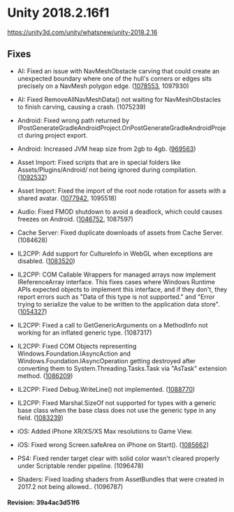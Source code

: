 # Unity 2018.2.16f1

https://unity3d.com/unity/whatsnew/unity-2018.2.16

## Fixes



*   AI: Fixed an issue with NavMeshObstacle carving that could create an unexpected boundary where one of the hull's corners or edges sits precisely on a NavMesh polygon edge. ([1078553](https://issuetracker.unity3d.com/issues/a-navmeshobstacle-placed-at-a-specific-position-creates-a-boundary-on-an-unobstructed-navmesh), 1097930)
    
*   AI: Fixed RemoveAllNavMeshData() not waiting for NavMeshObstacles to finish carving, causing a crash. (1075239)
    
*   Android: Fixed wrong path returned by IPostGenerateGradleAndroidProject.OnPostGenerateGradleAndroidProject during project export.
    
*   Android: Increased JVM heap size from 2gb to 4gb. ([969563](https://issuetracker.unity3d.com/issues/android-gradle-build-fails-when-building-project-with-asset-bundle))
    
*   Asset Import: Fixed scripts that are in special folders like Assets/Plugins/Android/ not being ignored during compilation. ([1092532](https://issuetracker.unity3d.com/issues/2018-dot-2-the-condition-for-ignoring-importing-files-inside-assets-slash-plugins-slash-android-slash-stopped-working))
    
*   Asset Import: Fixed the import of the root node rotation for assets with a shared avatar. ([1077942](https://issuetracker.unity3d.com/issues/prefab-rotation-offset-is-ignored-on-prefab-instance-at-runtime), 1095518)
    
*   Audio: Fixed FMOD shutdown to avoid a deadlock, which could causes freezes on Android. ([1046752](https://issuetracker.unity3d.com/issues/android-google-play-video-recording-freezes-the-application-when-unlocking-the-device), 1087597)
    
*   Cache Server: Fixed duplicate downloads of assets from Cache Server. (1084628)
    
*   IL2CPP: Add support for CultureInfo in WebGL when exceptions are disabled. ([1083520](https://issuetracker.unity3d.com/issues/webgl-unitywebrequest-throws-an-exception-when-scripting-runtime-version-is-net-4-dot-x-equivalent))
    
*   IL2CPP: COM Callable Wrappers for managed arrays now implement IReferenceArray interface. This fixes cases where Windows Runtime APIs expected objects to implement this interface, and if they don't, they report errors such as "Data of this type is not supported." and "Error trying to serialize the value to be written to the application data store". ([1054327](https://issuetracker.unity3d.com/issues/uwp-il2cpp-msal-error-trying-to-serialize-the-value-to-be-written-to-the-application-data-store))
    
*   IL2CPP: Fixed a call to GetGenericArguments on a MethodInfo not working for an inflated generic type. (1087317)
    
*   IL2CPP: Fixed COM Objects representing Windows.Foundation.IAsyncAction and Windows.Foundation.IAsyncOperation getting destroyed after converting them to System.Threading.Tasks.Task via "AsTask" extension method. ([1086209](https://issuetracker.unity3d.com/issues/uwp-il2cpp-runtime-failure-on-call-to-windows-dot-storage-dot-streams-dot-getresults))
    
*   IL2CPP: Fixed Debug.WriteLine() not implemented. ([1088770](https://issuetracker.unity3d.com/issues/uwp-il2cpp-assertion-error-being-triggered-on-calling-debug-dot-writeline))
    
*   IL2CPP: Fixed Marshal.SizeOf not supported for types with a generic base class when the base class does not use the generic type in any field. ([1083239](https://issuetracker.unity3d.com/issues/marshal-dot-sizeof-causes-argumentexception-errors-in-il2cpp-builds))
    
*   iOS: Added iPhone XR/XS/XS Max resolutions to Game View.
    
*   iOS: Fixed wrong Screen.safeArea on iPhone on Start(). ([1085662](https://issuetracker.unity3d.com/issues/ios-wrong-screen-dot-safearea-on-iphone-on-start))
    
*   PS4: Fixed render target clear with solid color wasn't cleared properly under Scriptable render pipeline. (1096478)
    
*   Shaders: Fixed loading shaders from AssetBundles that were created in 2017.2 not being allowed.. (1096787)
    

#### Revision: 39a4ac3d51f6